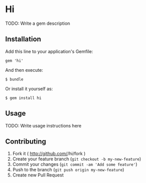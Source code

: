 # Hi

TODO: Write a gem description

## Installation

Add this line to your application's Gemfile:

    gem 'hi'

And then execute:

    $ bundle

Or install it yourself as:

    $ gem install hi

## Usage

TODO: Write usage instructions here

## Contributing

1. Fork it ( http://github.com/<my-github-username>/hi/fork )
2. Create your feature branch (`git checkout -b my-new-feature`)
3. Commit your changes (`git commit -am 'Add some feature'`)
4. Push to the branch (`git push origin my-new-feature`)
5. Create new Pull Request
